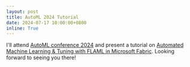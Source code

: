 ```yaml
---
layout: post
title: AutoML 2024 Tutorial
date: 2024-07-17 10:00:00+0800
inline: True
---
```


I'll attend [AutoML conference 2024](https://2024.automl.cc) and present a tutorial on [Automated Machine Learning & Tuning with FLAML in Microsoft Fabric](https://2024.automl.cc/?page_id=1643). Looking forward to seeing you there!
